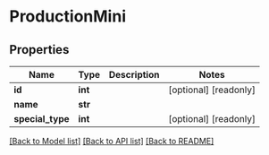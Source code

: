 # ProductionMini

## Properties

Name | Type | Description | Notes
------------ | ------------- | ------------- | -------------
**id** | **int** |  | [optional] [readonly] 
**name** | **str** |  | 
**special_type** | **int** |  | [optional] [readonly] 

[[Back to Model list]](../#documentation-for-models) [[Back to API list]](../#documentation-for-api-endpoints) [[Back to README]](../)


